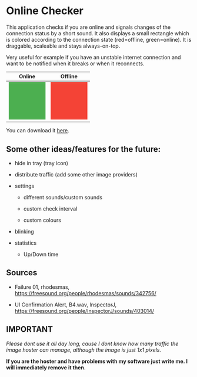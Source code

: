 Online Checker
==============

This application checks if you are online and signals changes of the connection
status by a short sound. It also displays a small rectangle which is colored
according to the connection state (red=offline, green=online). It is draggable,
scaleable and stays always-on-top.

Very useful for example if you have an unstable internet connection and want to
be notified when it breaks or when it reconnects.

|            Online             |              Offline              |
| :---------------------------: | :-------------------------------: |
| ![](documentation/online.png) | ![img](documentation/offline.png) |

You can download it [here](https://github.com/123Jon4/online-checker/releases/tag/1.0.0_beta).

Some other ideas/features for the future:
-----------------------------------------

-   hide in tray (tray icon)

-   distribute traffic (add some other image providers)

-   settings

    -   different sounds/custom sounds

    -   custom check interval

    -   custom colours

-   blinking

-   statistics

    -   Up/Down time

Sources
-------

-   Failure 01, rhodesmas, https://freesound.org/people/rhodesmas/sounds/342756/

-   UI Confirmation Alert, B4.wav, InspectorJ,
    https://freesound.org/people/InspectorJ/sounds/403014/



IMPORTANT
---------

*Please dont use it all day long, cause I dont know how many traffic the image
hoster can manage, although the image is just 1x1 pixels.*

**If you are the hoster and have problems with my software just write me. I will immediately remove it then.**

